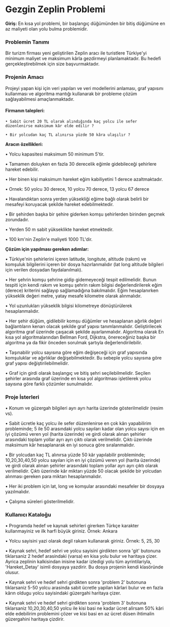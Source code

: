 # Gezgin Zeplin Problemi

**Giriş:**      En kısa yol problemi, bir başlangıç düğümünden bir bitiş düğümüne en az maliyeti olan yolu bulma problemidir.    
### Problemin Tanımı

Bir turizm firması yeni geliştirilen Zeplin aracı ile turistlere Türkiye'yi minimum maliyet ve maksimum kârla gezdirmeyi planlamaktadır. Bu hedefi gerçekleştirebilmek için size başvurmaktadır.

### Projenin Amacı

Projeyi yapan kişi için veri yapıları ve veri modellerini anlaması, graf yapısını kullanması ve algoritma mantığı kullanarak bir probleme çözüm sağlayabilmesi amaçlanmaktadır.

#### Firmanın talepleri:

    • Sabit ücret 20 TL olarak alındığında kaç yolcu ile sefer düzenlenirse maksimum kâr elde edilir ?

    • Bir yolcudan kaç TL alınırsa yüzde 50 kâra ulaşılır ?

**Aracın özellikleri:**

• Yolcu kapasitesi maksimum 50 minimum 5'tir.

• Tamamen doluyken en fazla 30 derecelik eğimle gidebileceği şehirlere hareket edebilir.

• Her binen kişi maksimum hareket eğim kabiliyetini 1 derece azaltmaktadır.

• Ornek: 50 yolcu 30 derece, 10 yolcu 70 derece, 13 yolcu 67 derece

• Havalandıktan sonra yerden yüksekliği eğime bağlı olarak belirli bir mesafeyi koruyacak şekilde hareket edebilmektedir.

• Bir şehirden başka bir şehire giderken komşu şehirlerden birinden geçmek zorundadır.

• Yerden 50 m sabit yükseklikte hareket etmektedir.

• 100 km'nin Zeplin'e maliyeti 1000 TL'dir.

**Çözüm için yapılması gereken adımlar:**

• Türkiye'nin şehirlerini içeren latitude, longitute, altitude (rakım) ve komşuluk bilgilerini içeren bir dosya hazırlanmalıdır (lat long altitude bilgileri için verilen dosyadan faydalanılmalı).

• Her şehrin komşu şehrine gidip gidemeyeceği tespit edilmelidir. Bunun tespiti için kendi rakım ve komşu şehrin rakım bilgisi değerlendirilerek eğim (derece) kriterini sağlayıp sağlamadığına bakılmalıdır. Eğim hesaplanırken yükseklik değeri metre, yatay mesafe kilometre olarak alınmalıdır.

• Yol uzunlukları yükseklik bilgisi kilometreye dönüştürülerek hesaplanmalıdır.

• Her şehir düğüm, gidilebilir komşu düğümler ve hesaplanan ağırlık değeri bağlantıların kenarı olacak şekilde graf yapısı tanımlanmalıdır. Geliştirilecek algoritma graf üzerinde çaışacak şekilde ayarlanmalıdır. Algoritma olarak En kısa yol algoritmalarından Bellman Ford, Dijkstra, önereceğiniz başka bir algoritma ya da fikir önceden sorulmak şartıyla değerlendirilebilir.

• Taşınabilir yolcu sayısına göre eğim değişeceği için graf yapısında komşuluklar ve ağırlıklar değişebilmektedir. Bu sebeple yolcu sayısına göre graf yapısı değiştirilebilmelidir.

• Graf için girdi olarak başlangıç ve bitiş şehri seçilebilmelidir. Seçilen şehirler arasında graf üzerinde en kısa yol algoritması işletilerek yolcu sayısına göre farklı çözümler sunulmalıdır.

### Proje İsterleri

• Konum ve güzergah bilgileri ayrı ayrı harita üzerinde gösterilmelidir (resim vs).

• Sabit ücretle kaç yolcu ile sefer düzenlenirse en çok kârı yapabilirim probleminde; 5 ile 50 arasındaki yolcu sayıları kadar olan yolcu sayısı için en iyi çözümü veren yol (harita üzerinde) ve girdi olarak alınan şehirler arasındaki toplam yollar ayrı ayrı çıktı
olarak verilmelidir. Çıktı üzerinde maksimum kâr hesaplanarak en iyi sonuca göre sıralanmalıdır.

• Bir yolcudan kaç TL alınırsa yüzde 50 kâr yapılabilir probleminde; 10,20,30,40,50 yolcu sayıları için en iyi çözümü veren yol (harita üzerinde) ve girdi olarak alınan şehirler arasındaki toplam yollar ayrı ayrı çıktı olarak verilmelidir. Çıktı üzerinde kâr miktarı yüzde 50 olacak şekilde bir yolcudan alınması gereken para miktarı hesaplanmalıdır.

• Her iki problem için lat, long ve komşular arasındaki mesafeler bir dosyaya yazılmalıdır.

• Çalışma süreleri gösterilmelidir.

### Kullanıcı Kataloğu

•  Programda hedef ve kaynak sehirleri girerken Türkçe karakter kullanmayiniz ve ilk harfi büyük giriniz. Örnek: Ankara

•  Yolcu sayisini yazi olarak degil rakam kullanarak giriniz. Örnek: 5, 25, 30 

•  Kaynak sehri, hedef sehri ve yolcu sayisini girdikten sonra 'git' butonuna tiklarsaniz 2 hedef arasindaki (varsa) en kisa 
yolu bulur ve haritaya çizer. Ayrica zeplinin kalkisindan inisine kadar izledigi yolu tüm ayrintilariyla, 'Hareket_Detay' isimli  dosyaya yazdirir. Bu dosya projenin kendi klasöründe olusur.

•  Kaynak sehri ve hedef sehri girdikten sonra 'problem 2' butonuna tiklarsaniz 5-50 yolcu arasinda sabit ücretle yapilan kârlari bulur ve en fazla kârın oldugu yolcu sayisindaki güzergahi haritaya çizer.

• Kaynak sehri ve hedef sehri girdikten sonra 'problem 3' butonuna tiklarsaniz 10,20,30,40,50 yolcu ile kisi basi ne kadar ücret 
alirsam 50% kâri elde edebilirim problemini çözer ve kisi basi en az ücret düsen ihtimalin güzergahini haritaya çizdirir.
